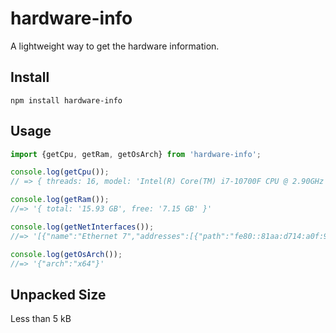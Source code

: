 # hardware-info
A lightweight way to get the hardware information.

## Install
`npm install hardware-info`

## Usage

```javascript
import {getCpu, getRam, getOsArch} from 'hardware-info';

console.log(getCpu());
// => { threads: 16, model: 'Intel(R) Core(TM) i7-10700F CPU @ 2.90GHz', speed: 2904 }'

console.log(getRam());
//=> '{ total: '15.93 GB', free: '7.15 GB' }'

console.log(getNetInterfaces());
//=> '[{"name":"Ethernet 7","addresses":[{"path":"fe80::81aa:d714:a0f:90cf","internal":false},{"path":"192.168.56.1","internal":false}]'

console.log(getOsArch());
//=> '{"arch":"x64"}'
```
## Unpacked Size
Less than 5 kB
